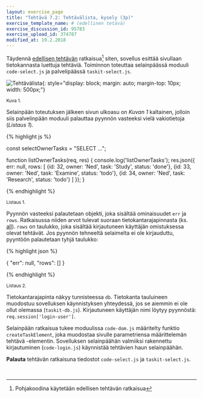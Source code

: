 ```yaml
---
layout: exercise_page
title: "Tehtävä 7.2: Tehtävälista, kysely (3p)"
exercise_template_name: # (edellinen tetävä)
exercise_discussion_id: 95783
exercise_upload_id: 374787
modified_at: 19.2.2018
---
```


Täydennä [edellisen tehtävän](../tehtava71) ratkaisua[^pohja] siten, sovellus esittää sivullaan
tietokannasta luettuja tehtäviä. Toiminnon toteuttaa selainpäässä moduuli
`code-select.js` ja palvelipäässä `taskit-select.js`.

[^pohja]: Pohjakoodina käytetään edellisen tehtävän ratkaisua

![Tehtävälista](../img/taskit_v2.png "Tehtävälista"){: style="display: block;  margin: auto; margin-top: 10px; width: 500px;"}

<small>Kuva 1.</small>

Selainpään toteutuksen jälkeen sivun ulkoasu on *Kuvan 1* kaltainen, jolloin
siis palvelinpään moduuli palauttaa pyynnön vasteeksi vielä vakiotietoja (*Listaus 1*).


{% highlight js %}

const selectOwnerTasks = "SELECT ...";

function listOwnerTasks(req, res) {
    console.log('listOwnerTasks');
    res.json({
        err: null,
        rows: [
            {id: 32, owner: 'Ned', task: 'Study', status: 'done'},
            {id: 33, owner: 'Ned', task: 'Examine', status: 'todo'},
            {id: 34, owner: 'Ned', task: 'Research', status: 'todo'}
        ]
    });
}

{% endhighlight %}

<small>Listaus 1.</small>

Pyynnön vasteeksi palautetaan objekti, joka sisältää ominaisuudet `err` ja `rows`.
Ratkaisussa niiden
arvot tulevat suoraan tietokantarajapinnasta (ks. [all][all]). `rows` on taulukko,
joka sisältää kirjautuneen käyttäjän omistuksessa olevat tehtävät. Jos pyynnön
tehneeltä selaimelta ei ole kirjauduttu, pyyntöön palautetaan tyhjä taulukko:

[all]: https://github.com/mapbox/node-sqlite3/wiki/API#databaseallsql-param--callback


{% highlight json %}

{ "err": null, "rows": [] }  

{% endhighlight %}

<small>Listaus 2.</small>

Tietokantarajapinta näkyy tunnisteessa `db`. Tietokanta tauluineen muodostuu
sovelluksen käynnistyksen yhteydessä, jos se aiemmin ei ole ollut olemassa
(`taskit-db.js`). Kirjautuneen käyttäjän nimi löytyy pyynnöstä: `req.session['login-user']`.

Selainpään ratkaisua tukee moduulissa `code-dom.js` määritelty funktio
`createTaskElement`, joka muodostaa sivulle parametriensa määrittelemän
tehtävä -elementin. Sovelluksen selainpäähän valmiiksi rakennettu
kirjautuminen (`code-login.js`) käynnistää tehtävien haun selainpäähän.


**Palauta** tehtävän ratkaisuna tiedostot `code-select.js` ja
`taskit-select.js`.

<br/>

